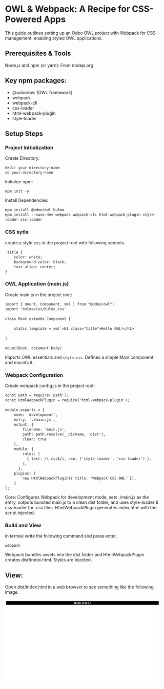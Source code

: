 # OWL & Webpack: A Recipe for CSS-Powered Apps

This guide outlines setting up an Odoo OWL project with Webpack for CSS management, enabling styled OWL applications.

## Prerequisites & Tools
Node.js and npm (or yarn): From nodejs.org.

## Key npm packages:
- @odoo/owl (OWL framework)
- webpack
- webpack-cli
- css-loader
- html-webpack-plugin
- style-loader


## Setup Steps

### Project Initialization

Create Directory:
```
mkdir your-directory-name
cd your-directory-name
```

Initialize npm:
```
npm init -y
```
Install Dependencies:
```
npm install @odoo/owl bulma
npm install --save-dev webpack webpack-cli html-webpack-plugin style-loader css-loader
```

### CSS sytle

create a style.css in the project root with following conents.
```
.title {
    color: white;
    background-color: black;
    text-align: center;
}
```

### OWL Application (main.js)

Create main.js in the project root:
```
import { mount, Component, xml } from "@odoo/owl";
import 'bulma/css/bulma.css'

class Root extends Component {
    
    static template = xml`<h1 class="title">Hello OWL!</h1>`

}

mount(Root, document.body)
```
Imports OWL essentials and `style.css`. Defines a simple Main component and mounts it.

### Webpack Configuration

Create webpack.config.js in the project root:
```
const path = require('path');
const HtmlWebpackPlugin = require('html-webpack-plugin');

module.exports = {
    mode: 'development',
    entry: './main.js',
    output: {
        filename: 'main.js',
        path: path.resolve(__dirname, 'dist'),
        clean: true
    },
    module: {
        rules: [
          { test: /\.css$/i, use: ['style-loader', 'css-loader'] },
        ],
      },
    plugins: [
        new HtmlWebpackPlugin({ title: 'Webpack CSS OWL' }),
    ]
};
```
Core: Configures Webpack for development mode, sets ./main.js as the entry, outputs bundled main.js to a clean dist folder, and uses style-loader & css-loader for .css files. HtmlWebpackPlugin generates index.html with the script injected.

### Build and View

in termial write the following command and press enter.
```
webpack
```

Webpack bundles assets into the dist folder and HtmlWebpackPlugin creates dist/index.html. Styles are injected.

## View:
Open dist/index.html in a web browser to see something like the following image.

![demo](./../misc/demo-tutorial-2.png)
